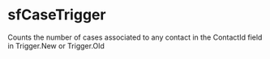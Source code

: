 # sfCaseTrigger

Counts the number of cases associated to any contact in the ContactId field in Trigger.New or Trigger.Old
